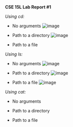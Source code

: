 **CSE 15L Lab Report #1**

*Using cd:*
* No arguments
![image](https://github.com/phantv04/cse15l-lab-reports/assets/146781799/335313c2-f5f7-4fb6-ab20-2991abd1fb12)

* Path to a directory
![image](https://github.com/phantv04/cse15l-lab-reports/assets/146781799/bb609b83-018b-4a04-af08-e3b65cd1a7ca)

* Path to a file


*Using ls:*
* No arguments
![image](https://github.com/phantv04/cse15l-lab-reports/assets/146781799/4b19ba38-866f-4d6b-8d24-2d0e65936f39)
  
* Path to a directory
![image](https://github.com/phantv04/cse15l-lab-reports/assets/146781799/c52aecef-003e-49f7-af6b-c4166b7ae580)
  
* Path to a file
![image](https://github.com/phantv04/cse15l-lab-reports/assets/146781799/f032cdd3-13d1-4445-a533-962399a5b44a)


*Using cat:*
* No arguments

* Path to a directory

* Path to a file

  
